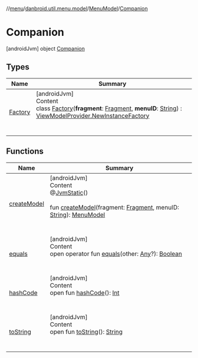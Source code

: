 //[menu](../../../index.md)/[danbroid.util.menu.model](../../index.md)/[MenuModel](../index.md)/[Companion](index.md)



# Companion  
 [androidJvm] object [Companion](index.md)   


## Types  
  
|  Name|  Summary| 
|---|---|
| <a name="danbroid.util.menu.model/MenuModel.Companion.Factory///PointingToDeclaration/"></a>[Factory](-factory/index.md)| <a name="danbroid.util.menu.model/MenuModel.Companion.Factory///PointingToDeclaration/"></a>[androidJvm]  <br>Content  <br>class [Factory](-factory/index.md)(**fragment**: [Fragment](https://developer.android.com/reference/kotlin/androidx/fragment/app/Fragment.html), **menuID**: [String](https://kotlinlang.org/api/latest/jvm/stdlib/kotlin/-string/index.html)) : [ViewModelProvider.NewInstanceFactory](https://developer.android.com/reference/kotlin/androidx/lifecycle/ViewModelProvider.NewInstanceFactory.html)  <br><br><br>


## Functions  
  
|  Name|  Summary| 
|---|---|
| <a name="danbroid.util.menu.model/MenuModel.Companion/createModel/#androidx.fragment.app.Fragment#kotlin.String/PointingToDeclaration/"></a>[createModel](create-model.md)| <a name="danbroid.util.menu.model/MenuModel.Companion/createModel/#androidx.fragment.app.Fragment#kotlin.String/PointingToDeclaration/"></a>[androidJvm]  <br>Content  <br>@[JvmStatic](https://kotlinlang.org/api/latest/jvm/stdlib/kotlin.jvm/-jvm-static/index.html)()  <br>  <br>fun [createModel](create-model.md)(fragment: [Fragment](https://developer.android.com/reference/kotlin/androidx/fragment/app/Fragment.html), menuID: [String](https://kotlinlang.org/api/latest/jvm/stdlib/kotlin/-string/index.html)): [MenuModel](../index.md)  <br><br><br>
| <a name="kotlin/Any/equals/#kotlin.Any?/PointingToDeclaration/"></a>[equals](../../../danbroid.util.menu.ui/-menu-item-diff-callback/index.md#%5Bkotlin%2FAny%2Fequals%2F%23kotlin.Any%3F%2FPointingToDeclaration%2F%5D%2FFunctions%2F-645099765)| <a name="kotlin/Any/equals/#kotlin.Any?/PointingToDeclaration/"></a>[androidJvm]  <br>Content  <br>open operator fun [equals](../../../danbroid.util.menu.ui/-menu-item-diff-callback/index.md#%5Bkotlin%2FAny%2Fequals%2F%23kotlin.Any%3F%2FPointingToDeclaration%2F%5D%2FFunctions%2F-645099765)(other: [Any](https://kotlinlang.org/api/latest/jvm/stdlib/kotlin/-any/index.html)?): [Boolean](https://kotlinlang.org/api/latest/jvm/stdlib/kotlin/-boolean/index.html)  <br><br><br>
| <a name="kotlin/Any/hashCode/#/PointingToDeclaration/"></a>[hashCode](../../../danbroid.util.menu.ui/-menu-item-diff-callback/index.md#%5Bkotlin%2FAny%2FhashCode%2F%23%2FPointingToDeclaration%2F%5D%2FFunctions%2F-645099765)| <a name="kotlin/Any/hashCode/#/PointingToDeclaration/"></a>[androidJvm]  <br>Content  <br>open fun [hashCode](../../../danbroid.util.menu.ui/-menu-item-diff-callback/index.md#%5Bkotlin%2FAny%2FhashCode%2F%23%2FPointingToDeclaration%2F%5D%2FFunctions%2F-645099765)(): [Int](https://kotlinlang.org/api/latest/jvm/stdlib/kotlin/-int/index.html)  <br><br><br>
| <a name="kotlin/Any/toString/#/PointingToDeclaration/"></a>[toString](../../../danbroid.util.menu.ui/-menu-item-diff-callback/index.md#%5Bkotlin%2FAny%2FtoString%2F%23%2FPointingToDeclaration%2F%5D%2FFunctions%2F-645099765)| <a name="kotlin/Any/toString/#/PointingToDeclaration/"></a>[androidJvm]  <br>Content  <br>open fun [toString](../../../danbroid.util.menu.ui/-menu-item-diff-callback/index.md#%5Bkotlin%2FAny%2FtoString%2F%23%2FPointingToDeclaration%2F%5D%2FFunctions%2F-645099765)(): [String](https://kotlinlang.org/api/latest/jvm/stdlib/kotlin/-string/index.html)  <br><br><br>

